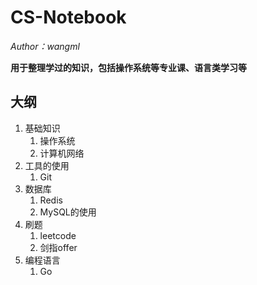 # CS-Notebook

*Author：wangml*

**用于整理学过的知识，包括操作系统等专业课、语言类学习等**

## 大纲

1. 基础知识
   1. 操作系统
   2. 计算机网络
2. 工具的使用
   1. Git
3. 数据库
   1. Redis
   2. MySQL的使用
4. 刷题
   1. leetcode
   2. 剑指offer 
5. 编程语言
   1. Go
